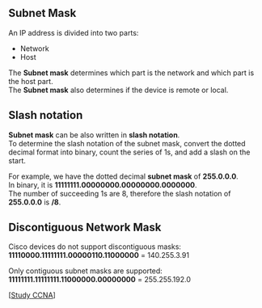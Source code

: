## Subnet Mask

An IP address is divided into two parts:

- Network
- Host

The **Subnet mask** determines which part is the network and which part is the host part.<br>
The **Subnet mask** also determines if the device is remote or local.

## Slash notation

**Subnet mask** can be also written in **slash notation**.<br>
To determine the slash notation of the subnet mask, convert the dotted decimal format into binary, count the series of 1s, and add a slash on the start.

For example, we have the dotted decimal **subnet mask** of **255.0.0.0**.<br>
In binary, it is **11111111.00000000.00000000.0000000**.<br>
The number of succeeding 1s are 8, therefore the slash notation of **255.0.0.0** is **/8**.

## Discontiguous Network Mask

Cisco devices do not support discontiguous masks:<br>
**11110000.11111111.00000110.11000000** = 140.255.3.91

Only contiguous subnet masks are supported:<br>
**11111111.11111111.11000000.00000000** = 255.255.192.0

[[Study CCNA](https://study-ccna.com/subnet-mask/)]
